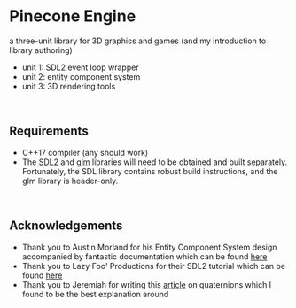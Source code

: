 # Pinecone Engine
a three-unit library for 3D graphics and games (and my introduction to library authoring)
- unit 1: SDL2 event loop wrapper 
- unit 2: entity component system 
- unit 3: 3D rendering tools
<br/>


## Requirements
- C++17 compiler (any should work)
- The [SDL2](https://github.com/libsdl-org/SDL) and [glm](https://github.com/g-truc/glm) libraries will need to be obtained and built separately. Fortunately, the SDL library contains robust build instructions, and the glm library is header-only.
<br/>


## Acknowledgements
- Thank you to Austin Morland for his Entity Component System design accompanied by fantastic documentation which can be found [here](https://austinmorlan.com/posts/entity_component_system/)
- Thank you to Lazy Foo' Productions for their SDL2 tutorial which can be found [here](https://lazyfoo.net/tutorials/SDL/)
- Thank you to Jeremiah for writing this [article](https://www.3dgep.com/understanding-quaternions/) on quaternions which I found to be the best explanation around